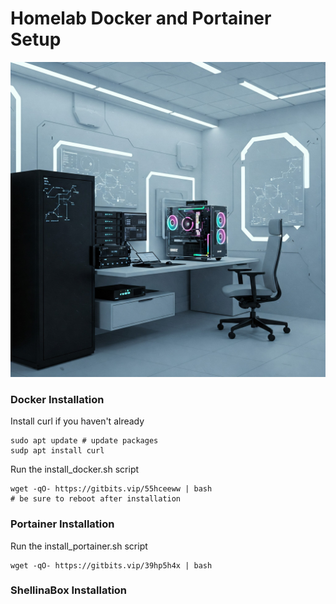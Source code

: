 # Homelab Docker and Portainer Setup

![Homelab](docs/images/homelab.jpeg)



### Docker Installation
Install curl if you haven't already

    sudo apt update # update packages
    sudp apt install curl
Run the install_docker.sh script 

    wget -qO- https://gitbits.vip/55hceeww | bash
    # be sure to reboot after installation

### Portainer Installation
Run the install_portainer.sh script

    wget -qO- https://gitbits.vip/39hp5h4x | bash

### ShellinaBox Installation
